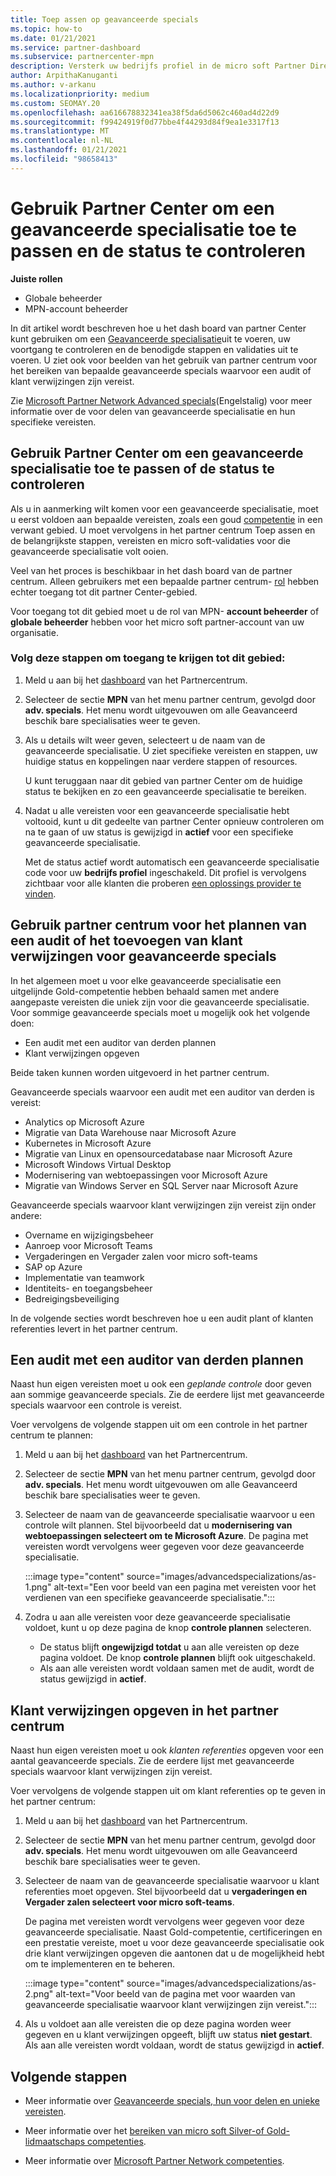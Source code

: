 ```yaml
---
title: Toep assen op geavanceerde specials
ms.topic: how-to
ms.date: 01/21/2021
ms.service: partner-dashboard
ms.subservice: partnercenter-mpn
description: Versterk uw bedrijfs profiel in de micro soft Partner Directory. Meer informatie over het gebruik van partner Center voor het Toep assen op en het verdienen van geavanceerde specials.
author: ArpithaKanuganti
ms.author: v-arkanu
ms.localizationpriority: medium
ms.custom: SEOMAY.20
ms.openlocfilehash: aa616678832341ea38f5da6d5062c460ad4d22d9
ms.sourcegitcommit: f99424919f0d77bbe4f44293d84f9ea1e3317f13
ms.translationtype: MT
ms.contentlocale: nl-NL
ms.lasthandoff: 01/21/2021
ms.locfileid: "98658413"
---
```

# <a name="use-partner-center-to-apply-for-advanced-specializations-and-check-their-status"></a>Gebruik Partner Center om een geavanceerde specialisatie toe te passen en de status te controleren

**Juiste rollen**

- Globale beheerder
- MPN-account beheerder

In dit artikel wordt beschreven hoe u het dash board van partner Center kunt gebruiken om een [Geavanceerde specialisatie](advanced-specializations.md)uit te voeren, uw voortgang te controleren en de benodigde stappen en validaties uit te voeren. U ziet ook voor beelden van het gebruik van partner centrum voor het bereiken van bepaalde geavanceerde specials waarvoor een audit of klant verwijzingen zijn vereist.

Zie [Microsoft Partner Network Advanced specials](https://partner.microsoft.com/membership/advanced-specialization)(Engelstalig) voor meer informatie over de voor delen van geavanceerde specialisatie en hun specifieke vereisten.

## <a name="use-partner-center-to-apply-for-advanced-specializations-or-check-their-status"></a>Gebruik Partner Center om een geavanceerde specialisatie toe te passen of de status te controleren

Als u in aanmerking wilt komen voor een geavanceerde specialisatie, moet u eerst voldoen aan bepaalde vereisten, zoals een goud [competentie](https://partner.microsoft.com/membership/competencies) in een verwant gebied. U moet vervolgens in het partner centrum Toep assen en de belangrijkste stappen, vereisten en micro soft-validaties voor die geavanceerde specialisatie volt ooien.

Veel van het proces is beschikbaar in het dash board van de partner centrum. Alleen gebruikers met een bepaalde partner centrum- [rol](permissions-overview.md) hebben echter toegang tot dit partner Center-gebied.

Voor toegang tot dit gebied moet u de rol van MPN- **account beheerder** of **globale beheerder** hebben voor het micro soft partner-account van uw organisatie.

### <a name="follow-these-steps-to-access-this-area"></a>Volg deze stappen om toegang te krijgen tot dit gebied:

1. Meld u aan bij het [dashboard](https://partner.microsoft.com/dashboard/home) van het Partnercentrum.

2. Selecteer de sectie **MPN** van het menu partner centrum, gevolgd door **adv. specials**. Het menu wordt uitgevouwen om alle Geavanceerd beschik bare specialisaties weer te geven.

3. Als u details wilt weer geven, selecteert u de naam van de geavanceerde specialisatie. U ziet specifieke vereisten en stappen, uw huidige status en koppelingen naar verdere stappen of resources.

   U kunt teruggaan naar dit gebied van partner Center om de huidige status te bekijken en zo een geavanceerde specialisatie te bereiken.

4. Nadat u alle vereisten voor een geavanceerde specialisatie hebt voltooid, kunt u dit gedeelte van partner Center opnieuw controleren om na te gaan of uw status is gewijzigd in **actief** voor een specifieke geavanceerde specialisatie.

   Met de status actief wordt automatisch een geavanceerde specialisatie code voor uw **bedrijfs profiel** ingeschakeld. Dit profiel is vervolgens zichtbaar voor alle klanten die proberen [een oplossings provider te vinden](https://www.microsoft.com/solution-providers/home).

## <a name="use-partner-center-to-schedule-an-audit-or-include-customer-references-for-advanced-specializations"></a>Gebruik partner centrum voor het plannen van een audit of het toevoegen van klant verwijzingen voor geavanceerde specials

In het algemeen moet u voor elke geavanceerde specialisatie een uitgelijnde Gold-competentie hebben behaald samen met andere aangepaste vereisten die uniek zijn voor die geavanceerde specialisatie. Voor sommige geavanceerde specials moet u mogelijk ook het volgende doen:

- Een audit met een auditor van derden plannen
- Klant verwijzingen opgeven

Beide taken kunnen worden uitgevoerd in het partner centrum.

Geavanceerde specials waarvoor een audit met een auditor van derden is vereist:

- Analytics op Microsoft Azure
- Migratie van Data Warehouse naar Microsoft Azure
- Kubernetes in Microsoft Azure
- Migratie van Linux en opensourcedatabase naar Microsoft Azure
- Microsoft Windows Virtual Desktop
- Modernisering van webtoepassingen voor Microsoft Azure
- Migratie van Windows Server en SQL Server naar Microsoft Azure

Geavanceerde specials waarvoor klant verwijzingen zijn vereist zijn onder andere:

- Overname en wijzigingsbeheer
- Aanroep voor Microsoft Teams
- Vergaderingen en Vergader zalen voor micro soft-teams
- SAP op Azure
- Implementatie van teamwork
- Identiteits- en toegangsbeheer
- Bedreigingsbeveiliging

In de volgende secties wordt beschreven hoe u een audit plant of klanten referenties levert in het partner centrum.

## <a name="schedule-an-audit-with-a-third-party-auditor"></a>Een audit met een auditor van derden plannen

Naast hun eigen vereisten moet u ook een *geplande controle* door geven aan sommige geavanceerde specials. Zie de eerdere lijst met geavanceerde specials waarvoor een controle is vereist.

Voer vervolgens de volgende stappen uit om een controle in het partner centrum te plannen:

1. Meld u aan bij het [dashboard](https://partner.microsoft.com/dashboard/home) van het Partnercentrum.

2. Selecteer de sectie **MPN** van het menu partner centrum, gevolgd door **adv. specials**. Het menu wordt uitgevouwen om alle Geavanceerd beschik bare specialisaties weer te geven.

3. Selecteer de naam van de geavanceerde specialisatie waarvoor u een controle wilt plannen. Stel bijvoorbeeld dat u **modernisering van webtoepassingen selecteert om te Microsoft Azure**. De pagina met vereisten wordt vervolgens weer gegeven voor deze geavanceerde specialisatie.

   :::image type="content" source="images/advancedspecializations/as-1.png" alt-text="Een voor beeld van een pagina met vereisten voor het verdienen van een specifieke geavanceerde specialisatie.":::

4. Zodra u aan alle vereisten voor deze geavanceerde specialisatie voldoet, kunt u op deze pagina de knop **controle plannen** selecteren.

   - De status blijft **ongewijzigd totdat** u aan alle vereisten op deze pagina voldoet. De knop **controle plannen** blijft ook uitgeschakeld. 
   - Als aan alle vereisten wordt voldaan samen met de audit, wordt de status gewijzigd in **actief**.

## <a name="provide-customer-references-in-partner-center"></a>Klant verwijzingen opgeven in het partner centrum

Naast hun eigen vereisten moet u ook *klanten referenties* opgeven voor een aantal geavanceerde specials. Zie de eerdere lijst met geavanceerde specials waarvoor klant verwijzingen zijn vereist.

Voer vervolgens de volgende stappen uit om klant referenties op te geven in het partner centrum:

1. Meld u aan bij het [dashboard](https://partner.microsoft.com/dashboard/home) van het Partnercentrum.

2. Selecteer de sectie **MPN** van het menu partner centrum, gevolgd door **adv. specials**. Het menu wordt uitgevouwen om alle Geavanceerd beschik bare specialisaties weer te geven.

3. Selecteer de naam van de geavanceerde specialisatie waarvoor u klant referenties moet opgeven. Stel bijvoorbeeld dat u **vergaderingen en Vergader zalen selecteert voor micro soft-teams**.

   De pagina met vereisten wordt vervolgens weer gegeven voor deze geavanceerde specialisatie. Naast Gold-competentie, certificeringen en een prestatie vereiste, moet u voor deze geavanceerde specialisatie ook drie klant verwijzingen opgeven die aantonen dat u de mogelijkheid hebt om te implementeren en te beheren.

   :::image type="content" source="images/advancedspecializations/as-2.png" alt-text="Voor beeld van de pagina met voor waarden van geavanceerde specialisatie waarvoor klant verwijzingen zijn vereist.":::

4. Als u voldoet aan alle vereisten die op deze pagina worden weer gegeven en u klant verwijzingen opgeeft, blijft uw status **niet gestart**. Als aan alle vereisten wordt voldaan, wordt de status gewijzigd in **actief**.

## <a name="next-steps"></a>Volgende stappen

- Meer informatie over [Geavanceerde specials, hun voor delen en unieke vereisten](https://partner.microsoft.com/membership/advanced-specialization).

- Meer informatie over het [bereiken van micro soft Silver-of Gold-lidmaatschaps competenties](learn-about-competencies.md).

- Meer informatie over [Microsoft Partner Network competenties](https://partner.microsoft.com/membership/competencies).
